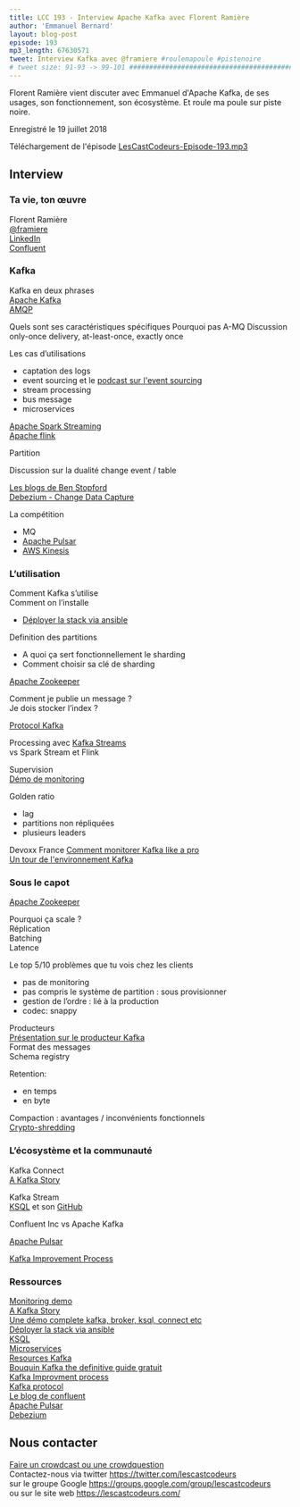```yaml
---
title: LCC 193 - Interview Apache Kafka avec Florent Ramière
author: 'Emmanuel Bernard'
layout: blog-post
episode: 193
mp3_length: 67630571
tweet: Interview Kafka avec @framiere #roulemapoule #pistenoire
# tweet size: 91-93 -> 99-101 #######################################################################
---
```

Florent Ramière vient discuter avec Emmanuel d'Apache Kafka, de ses usages, son fonctionnement, son écosystème. Et roule ma poule sur piste noire.

Enregistré le 19 juillet 2018

Téléchargement de l'épisode [LesCastCodeurs-Episode-193.mp3](https://traffic.libsyn.com/lescastcodeurs/LesCastCodeurs-Episode-193.mp3)

## Interview

### Ta vie, ton œuvre

Florent Ramière  
[@framiere](https://twitter.com/framiere)  
[LinkedIn](https://www.linkedin.com/in/framiere)  
[Confluent](https://www.confluent.io)  

### Kafka

Kafka en deux phrases  
[Apache Kafka](https://kafka.apache.org)  
[AMQP](https://www.amqp.org)  

Quels sont ses caractéristiques spécifiques 
Pourquoi pas A-MQ
Discussion only-once delivery, at-least-once, exactly once

Les cas d’utilisations

- captation des logs
- event sourcing et le [podcast sur l'event sourcing](https://lescastcodeurs.com/2014/03/22/lcc-98-interview-sur-cqrs-et-event-sourcing-avec-jeremie-chassaing/)
- stream processing
- bus message
- microservices

[Apache Spark Streaming](https://spark.apache.org/streaming/)  
[Apache flink](https://flink.apache.org)  

Partition

Discussion sur la dualité change event / table

[Les blogs de Ben Stopford](https://www.confluent.io/blog/author/ben/)  
[Debezium - Change Data Capture](http://debezium.io)  

La compétition

- MQ
- [Apache Pulsar](https://pulsar.incubator.apache.org)
- [AWS Kinesis](https://aws.amazon.com/kinesis/)

### L’utilisation

Comment Kafka s’utilise  
Comment on l’installe  

* [Déployer la stack via ansible](https://github.com/confluentinc/cp-ansible)

Definition des partitions

- A quoi ça sert fonctionnellement le sharding
- Comment choisir sa clé de sharding

[Apache Zookeeper](https://zookeeper.apache.org)  

Comment je publie un message ?  
Je dois stocker l’index ?  

[Protocol Kafka](https://kafka.apache.org/protocol)  

Processing avec [Kafka Streams](https://kafka.apache.org/documentation/streams/)  
vs Spark Stream et Flink  

Supervision  
[Démo de monitoring](https://github.com/framiere/monitoring-demo)  

Golden ratio

* lag
* partitions non répliquées
* plusieurs leaders

Devoxx France
[Comment monitorer Kafka like a pro](https://www.youtube.com/watch?v=tL6DtN0zhrQ)  
[Un tour de l'environnement Kafka](https://www.youtube.com/watch?v=BBo-rqmhpDM)  

### Sous le capot

[Apache Zookeeper](https://zookeeper.apache.org)  

Pourquoi ça scale ?  
Réplication  
Batching  
Latence  

Le top 5/10 problèmes que tu vois chez les clients

* pas de monitoring
* pas compris le système de partition : sous provisionner
* gestion de l’ordre : lié à la production
* codec: snappy

Producteurs  
[Présentation sur le producteur Kafka](https://www.slideshare.net/JiangjieQin/producer-performance-tuning-for-apache-kafka-63147600)  
Format des messages  
Schema registry

Retention:

* en temps
* en byte

Compaction : avantages / inconvénients fonctionnels  
[Crypto-shredding](https://en.wikipedia.org/wiki/Crypto-shredding)

### L’écosystème et la communauté

Kafka Connect  
[A Kafka Story](https://github.com/framiere/a-kafka-story)  

Kafka Stream  
[KSQL](https://github.com/confluentinc/ksql) et son [GitHub](https://github.com/confluentinc/ksql)  

Confluent Inc vs Apache Kafka

[Apache Pulsar](https://pulsar.incubator.apache.org)  

[Kafka Improvement Process](https://cwiki.apache.org/confluence/display/KAFKA/Kafka+Improvement+Proposals)  

### Ressources

[Monitoring demo](https://github.com/framiere/monitoring-demo)  
[A Kafka Story](https://github.com/framiere/a-kafka-story)  
[Une démo complete kafka, broker, ksql, connect etc](https://github.com/confluentinc/cp-demo)  
[Déployer la stack via ansible](https://github.com/confluentinc/cp-ansible)  
[KSQL](https://github.com/confluentinc/ksql)  
[Microservices](https://www.confluent.io/blog/tag/microservices/)  
[Resources Kafka](https://www.confluent.io/resources/)  
[Bouquin Kafka the definitive guide gratuit](https://www.confluent.io/resources/kafka-the-definitive-guide/)  
[Kafka Improvment process](https://cwiki.apache.org/confluence/display/KAFKA/Kafka+Improvement+Proposals)  
[Kafka protocol](https://kafka.apache.org/protocol)  
[Le blog de confluent](https://blog.confluent.io)  
[Apache Pulsar](https://pulsar.incubator.apache.org/)  
[Debezium](http://debezium.io/)  

## Nous contacter

[Faire un crowdcast ou une crowdquestion](https://lescastcodeurs.com/crowdcasting/)  
Contactez-nous via twitter <https://twitter.com/lescastcodeurs>  
sur le groupe Google <https://groups.google.com/group/lescastcodeurs>  
ou sur le site web <https://lescastcodeurs.com/>  
